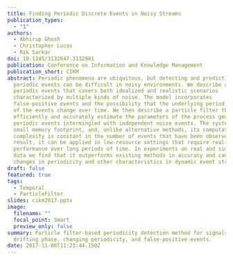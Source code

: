 ```yaml
---
title: Finding Periodic Discrete Events in Noisy Streams
publication_types:
  - "1"
authors:
  - Abhirup Ghosh
  - Christopher Lucas
  - Rik Sarkar
doi: 10.1145/3132847.3132981
publication: Conference on Information and Knowledge Management
publication_short: CIKM
abstract: Periodic phenomena are ubiquitous, but detecting and predicting
  periodic events can be difficult in noisy environments. We describe a model of
  periodic events that covers both idealized and realistic scenarios
  characterized by multiple kinds of noise. The model incorporates
  false-positive events and the possibility that the underlying period and phase
  of the events change over time. We then describe a particle filter that can
  efficiently and accurately estimate the parameters of the process generating
  periodic events intermingled with independent noise events. The system has a
  small memory footprint, and, unlike alternative methods, its computational
  complexity is constant in the number of events that have been observed. As a
  result, it can be applied in low-resource settings that require real-time
  performance over long periods of time. In experiments on real and simulated
  data we find that it outperforms existing methods in accuracy and can track
  changes in periodicity and other characteristics in dynamic event streams.
draft: false
featured: true
tags:
  - Temporal
  - ParticleFilter
slides: cikm2017.pptx
image:
  filename: ""
  focal_point: Smart
  preview_only: false
summary: Particle filter-based periodicity detection method for signals with
  drifting phase, changing periodicity, and false-positive events.
date: 2017-11-06T11:23:44.150Z
---
```

